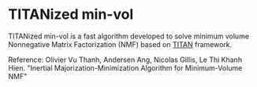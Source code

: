 # TITANized min-vol
TITANized min-vol is a fast algorithm developed to solve minimum volume Nonnegative Matrix Factorization (NMF) based on [TITAN](https://arxiv.org/abs/2010.12133) framework. 

Reference: Olivier Vu Thanh, Andersen Ang, Nicolas Gillis, Le Thi Khanh Hien. "Inertial Majorization-Minimization Algorithm for Minimum-Volume NMF"

